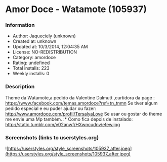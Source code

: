# Amor Doce - Watamote (105937)

### Information
- Author: Jaqueciely (unknown)
- Created at: unknown
- Updated at: 10/3/2014, 12:04:35 AM
- License: NO-REDISTRIBUTION
- Category: amordoce
- Rating: undefined
- Total installs: 223
- Weekly installs: 0


### Description
Theme da Watamote,a pedido da Valentine Dalmutt ,curtidora da page : https://www.facebook.com/temas.amordoce?ref=tn_tnmn
Se tiver algum pedido especial e eu puder ajudar ou fazer: http://www.amordoce.com/profil/TersalyaLove
Se usar ou gostar do theme me envie uma Mp também.
:*
Como fica depois de instalado: http://static.tumblr.com/v02anwf/HXwncudnv/efew.jpg


### Screenshots (links to userstyles.org)
![https://userstyles.org/style_screenshots/105937_after.jpeg](https://userstyles.org/style_screenshots/105937_after.jpeg)


